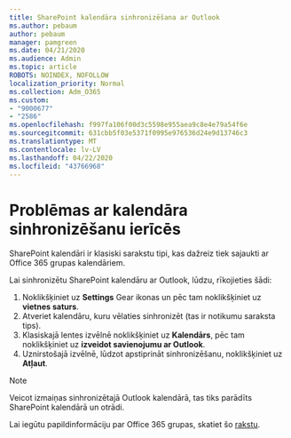 ```yaml
---
title: SharePoint kalendāra sinhronizēšana ar Outlook
ms.author: pebaum
author: pebaum
manager: pamgreen
ms.date: 04/21/2020
ms.audience: Admin
ms.topic: article
ROBOTS: NOINDEX, NOFOLLOW
localization_priority: Normal
ms.collection: Adm_O365
ms.custom:
- "9000677"
- "2586"
ms.openlocfilehash: f997fa106f00d3c5598e955aea9c8e4e79a54f6e
ms.sourcegitcommit: 631cbb5f03e5371f0995e976536d24e9d13746c3
ms.translationtype: MT
ms.contentlocale: lv-LV
ms.lasthandoff: 04/22/2020
ms.locfileid: "43766968"
---
```

# <a name="issues-synchronizing-your-calendar-to-devices"></a>Problēmas ar kalendāra sinhronizēšanu ierīcēs

SharePoint kalendāri ir klasiski sarakstu tipi, kas dažreiz tiek sajaukti ar Office 365 grupas kalendāriem.

Lai sinhronizētu SharePoint kalendāru ar Outlook, lūdzu, rīkojieties šādi:

1. Noklikšķiniet uz **Settings** Gear ikonas un pēc tam noklikšķiniet uz **vietnes saturs**.
2. Atveriet kalendāru, kuru vēlaties sinhronizēt (tas ir notikumu saraksta tips).
3. Klasiskajā lentes izvēlnē noklikšķiniet uz **Kalendārs**, pēc tam noklikšķiniet uz **izveidot savienojumu ar Outlook**.
4. Uznirstošajā izvēlnē, lūdzot apstiprināt sinhronizēšanu, noklikšķiniet uz **Atļaut**.

>[!Note]
> Veicot izmaiņas sinhronizētajā Outlook kalendārā, tas tiks parādīts SharePoint kalendārā un otrādi.

Lai iegūtu papildinformāciju par Office 365 grupas, skatiet šo [rakstu](https://support.office.com/article/Learn-about-Office-365-groups-b565caa1-5c40-40ef-9915-60fdb2d97fa2).
